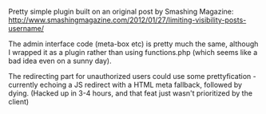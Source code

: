 Pretty simple plugin built on an original post by Smashing Magazine:
http://www.smashingmagazine.com/2012/01/27/limiting-visibility-posts-username/

The admin interface code (meta-box etc) is pretty much the same, although I wrapped it as a plugin rather than using functions.php (which seems like a bad idea even on a sunny day).

The redirecting part for unauthorized users could use some prettyfication - currently echoing a JS redirect with a HTML meta fallback, followed by dying. (Hacked up in 3-4 hours, and that feat just wasn't prioritized by the client)
